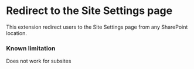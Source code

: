 # Redirect to the Site Settings page

This extension redirect users to the Site Settings page from any SharePoint location.

### Known limitation
Does not work for subsites